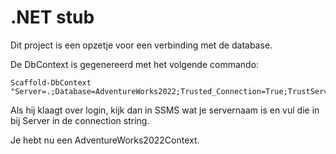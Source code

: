 # .NET stub

Dit project is een opzetje voor een verbinding met de database.

De DbContext is gegenereerd met het volgende commando:
```
Scaffold-DbContext "Server=.;Database=AdventureWorks2022;Trusted_Connection=True;TrustServerCertificate=True;" 
```
Als hij klaagt over login, kijk dan in SSMS wat je servernaam is en vul die in bij Server in de connection string.

Je hebt nu een AdventureWorks2022Context.
